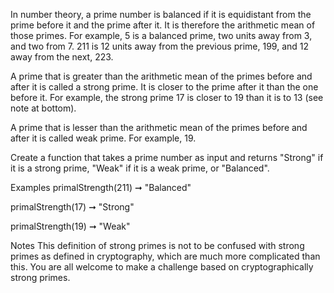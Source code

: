 In number theory, a prime number is balanced if it is equidistant from the prime before it and the prime after it. It is therefore the arithmetic mean of those primes. For example, 5 is a balanced prime, two units away from 3, and two from 7. 211 is 12 units away from the previous prime, 199, and 12 away from the next, 223.

A prime that is greater than the arithmetic mean of the primes before and after it is called a strong prime. It is closer to the prime after it than the one before it. For example, the strong prime 17 is closer to 19 than it is to 13 (see note at bottom).

A prime that is lesser than the arithmetic mean of the primes before and after it is called weak prime. For example, 19.

Create a function that takes a prime number as input and returns "Strong" if it is a strong prime, "Weak" if it is a weak prime, or "Balanced".

Examples
primalStrength(211) ➞ "Balanced"

primalStrength(17) ➞ "Strong"

primalStrength(19) ➞ "Weak"

Notes
This definition of strong primes is not to be confused with strong primes as defined in cryptography, which are much more complicated than this. You are all welcome to make a challenge based on cryptographically strong primes.